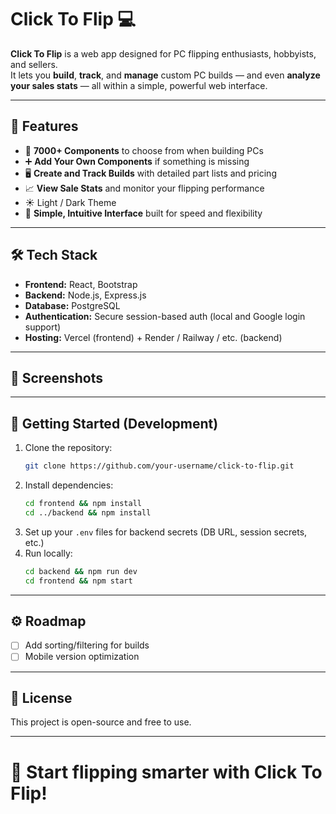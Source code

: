 # Click To Flip 💻

**Click To Flip** is a web app designed for PC flipping enthusiasts, hobbyists, and sellers.  
It lets you **build**, **track**, and **manage** custom PC builds — and even **analyze your sales stats** — all within a simple, powerful web interface.

---

## 🚀 Features
- 🔎 **7000+ Components** to choose from when building PCs
- ➕ **Add Your Own Components** if something is missing
- 🖥️ **Create and Track Builds** with detailed part lists and pricing
- 📈 **View Sale Stats** and monitor your flipping performance
- ☀️ Light / Dark Theme
- 🎯 **Simple, Intuitive Interface** built for speed and flexibility

---

## 🛠 Tech Stack
- **Frontend:** React, Bootstrap
- **Backend:** Node.js, Express.js
- **Database:** PostgreSQL
- **Authentication:** Secure session-based auth (local and Google login support)
- **Hosting:** Vercel (frontend) + Render / Railway / etc. (backend)

---

## 📸 Screenshots

---

## 🧰 Getting Started (Development)
1. Clone the repository:
   ```bash
   git clone https://github.com/your-username/click-to-flip.git
   ```
2. Install dependencies:
   ```bash
   cd frontend && npm install
   cd ../backend && npm install
   ```
3. Set up your `.env` files for backend secrets (DB URL, session secrets, etc.)
4. Run locally:
   ```bash
   cd backend && npm run dev
   cd frontend && npm start
   ```

---

## ⚙️ Roadmap
- [ ] Add sorting/filtering for builds
- [ ] Mobile version optimization

---

## 📜 License
This project is open-source and free to use.  

---

# 🌟 Start flipping smarter with **Click To Flip**!
